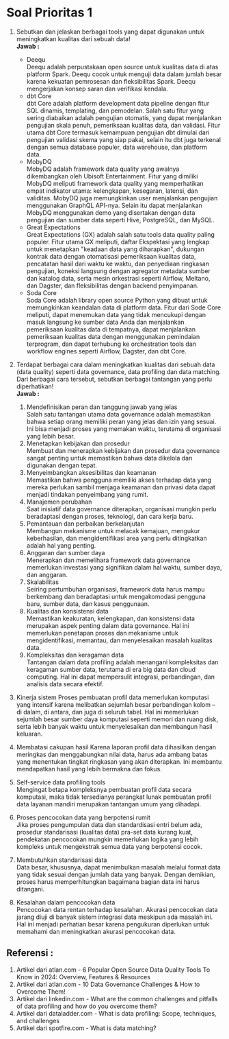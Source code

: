# Soal Prioritas 1

1. Sebutkan dan jelaskan berbagai tools yang dapat digunakan untuk meningkatkan kualitas dari sebuah data!  
   **Jawab :**  
   - Deequ  
     Deequ adalah perpustakaan open source untuk kualitas data di atas platform Spark. Deequ cocok untuk menguji data dalam jumlah besar karena kekuatan pemrosesan dan fleksibilitas Spark. Deequ mengerjakan konsep saran dan verifikasi kendala.
   - dbt Core   
     dbt Core adalah platform development data pipeline dengan fitur SQL dinamis, templating, dan pemodelan. Salah satu fitur yang sering diabaikan adalah pengujian otomatis, yang dapat menjalankan pengujian skala penuh, pemeriksaan kualitas data, dan validasi. Fitur utama dbt Core termasuk kemampuan pengujian dbt dimulai dari pengujian validasi skema yang siap pakai, selain itu dbt juga terkenal dengan semua database populer, data warehouse, dan platform data.  
   - MobyDQ    
     MobyDQ adalah framework data quality yang awalnya dikembangkan oleh Ubisoft Entertainment. Fitur yang dimiliki MobyDQ meliputi framework data quality yang memperhatikan empat indikator utama: kelengkapan, kesegaran, latensi, dan validitas. MobyDQ juga memungkinkan user menjalankan pengujian menggunakan GraphQL API-nya.  Selain itu dapat menjalankan MobyDQ menggunakan demo yang disertakan dengan data pengujian dan sumber data seperti Hive, PostgreSQL, dan MySQL.
   - Great Expectations  
     Great Expectations (GX) adalah salah satu tools data quality paling populer. Fitur utama GX meliputi, daftar Ekspektasi yang lengkap untuk menetapkan "keadaan data yang diharapkan", dukungan kontrak data dengan otomatisasi pemeriksaan kualitas data, pencatatan hasil dari waktu ke waktu, dan penyediaan ringkasan pengujian, koneksi langsung dengan agregator metadata sumber dan katalog data, serta mesin orkestrasi seperti Airflow, Meltano, dan Dagster, dan fleksibilitas dengan backend penyimpanan.  
   - Soda Core  
     Soda Core adalah library open source Python yang dibuat untuk memungkinkan keandalan data di platform data. Fitur dari Sode Core meliputi, dapat menemukan data yang tidak mencukupi dengan masuk langsung ke sumber data Anda dan menjalankan pemeriksaan kualitas data di tempatnya, dapat menjalankan pemeriksaan kualitas data dengan menggunakan pemindaian terprogram, dan dapat terhubung ke orchestration tools dan workflow engines seperti Airflow, Dagster, dan dbt Core.  


2. Terdapat berbagai cara dalam meningkatkan kualitas dari sebuah data (data quality) seperti data governance, data profiling dan data matching. Dari berbagai cara tersebut, sebutkan berbagai tantangan yang perlu diperhatikan!  
   **Jawab :**  
   1. Mendefinisikan peran dan tanggung jawab yang jelas  
      Salah satu tantangan utama data governance adalah memastikan bahwa setiap orang memiliki peran yang jelas dan izin yang sesuai. Ini bisa menjadi proses yang memakan waktu, terutama di organisasi yang lebih besar. 
   2. Menetapkan kebijakan dan prosedur  
      Membuat dan menerapkan kebijakan dan prosedur data governance sangat penting untuk memastikan bahwa data dikelola dan digunakan dengan tepat. 
   3. Menyeimbangkan aksesibilitas dan keamanan  
      Memastikan bahwa pengguna memiliki akses terhadap data yang mereka perlukan sambil menjaga keamanan dan privasi data dapat menjadi tindakan penyeimbang yang rumit.
   4. Manajemen perubahan  
      Saat inisiatif data governance diterapkan, organisasi mungkin perlu beradaptasi dengan proses, teknologi, dan cara kerja baru.
   5. Pemantauan dan perbaikan berkelanjutan  
      Membangun mekanisme untuk melacak kemajuan, mengukur keberhasilan, dan mengidentifikasi area yang perlu ditingkatkan adalah hal yang penting.  
   6. Anggaran dan sumber daya  
      Menerapkan dan memelihara framework data governance memerlukan investasi yang signifikan dalam hal waktu, sumber daya, dan anggaran.    
   7. Skalabilitas  
      Seiring pertumbuhan organisasi, framework data harus mampu berkembang dan beradaptasi untuk mengakomodasi pengguna baru, sumber data, dan kasus penggunaan.  
   8. Kualitas dan konsistensi data  
      Memastikan keakuratan, kelengkapan, dan konsistensi data merupakan aspek penting dalam data governance. Hal ini memerlukan penetapan proses dan mekanisme untuk mengidentifikasi, memantau, dan menyelesaikan masalah kualitas data.  
   9. Kompleksitas dan keragaman data  
      Tantangan dalam data profiling adalah menangani kompleksitas dan keragaman sumber data, terutama di era big data dan cloud computing. Hal ini dapat mempersulit integrasi, perbandingan, dan analisis data secara efektif.  
  10. Kinerja sistem
      Proses pembuatan profil data memerlukan komputasi yang intensif karena melibatkan sejumlah besar perbandingan kolom – di dalam, di antara, dan juga di seluruh tabel. Hal ini memerlukan sejumlah besar sumber daya komputasi seperti memori dan ruang disk, serta lebih banyak waktu untuk menyelesaikan dan membangun hasil keluaran.  
  11. Membatasi cakupan hasil
      Karena laporan profil data dihasilkan dengan meringkas dan menggabungkan nilai data, harus ada ambang batas yang menentukan tingkat ringkasan yang akan diterapkan. Ini membantu mendapatkan hasil yang lebih bermakna dan fokus.  
  12. Self-service data profiling tools  
      Mengingat betapa kompleksnya pembuatan profil data secara komputasi, maka tidak tersedianya perangkat lunak pembuatan profil data layanan mandiri merupakan tantangan umum yang dihadapi.  
  13. Proses pencocokan data yang berpotensi rumit  
      Jika proses pengumpulan data dan standardisasi entri belum ada, prosedur standarisasi (kualitas data) pra-set data kurang kuat, pendekatan pencocokan mungkin memerlukan logika yang lebih kompleks untuk mengekstrak semua data yang berpotensi cocok.  
  14. Membutuhkan standarisasi data  
      Data besar, khususnya, dapat menimbulkan masalah melalui format data yang tidak sesuai dengan jumlah data yang banyak. Dengan demikian, proses harus memperhitungkan bagaimana bagian data ini harus ditangani.  
  15. Kesalahan dalam pencocokan data  
      Pencocokan data rentan terhadap kesalahan. Akurasi pencocokan data jarang diuji di banyak sistem integrasi data meskipun ada masalah ini. Hal ini menjadi perhatian besar karena pengukuran diperlukan untuk memahami dan meningkatkan akurasi pencocokan data.   


## Referensi :
1. Artikel dari atlan.com - 6 Popular Open Source Data Quality Tools To Know in 2024: Overview, Features & Resources
2. Artikel dari atlan.com - 10 Data Governance Challenges & How to Overcome Them!
3. Artikel dari linkedin.com - What are the common challenges and pitfalls of data profiling and how do you overcome them?
4. Artikel dari dataladder.com - What is data profiling: Scope, techniques, and challenges
5. Artikel dari spotfire.com - What is data matching? 